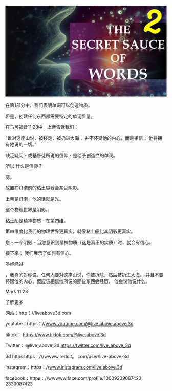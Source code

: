![Video cover image](../cover.jpeg "cover-photo")

在第1部分中，我们表明单词可以创造物质。

但是，创建任何东西都需要特定的单词质量。

在马可福音11:23中，上帝告诉我们：

“谁对这座山说，被移走，被扔进大海； 并不怀疑他的内心，而是相信； 他将拥有他说的一切。”

缺乏疑问 - 或基督徒所说的信仰 - 是给予创造性的单词。

所以 什么是信仰？

嗯。

放置在灯泡前的粘土容器会蒙受阴影。

上帝是灯泡，他的话就是光。

这个物理世界是阴影。

粘土船是精神物质 - 在第四维。

第四维度比我们的物理世界更真实，就像粘土船比其阴影更真实。

您 - 一个阴影 - 当您意识到精神物质（这是真正的实质）时，就会有信心。

接下来； 我们展示了如何有信心。

圣经经过

，我真的对你说，任何人要对这座山说，你被拆除，然后被扔进大海。 并且不要怀疑他的内心，但应该相信他所说的那些东西会经历。 他会说他说什么。

Mark 11:23

了解更多

网站：http：//liveabove3d.com

youtube：https：//www.youtube.com/@live.above.above.3d

 tiktok： https://www.tiktok.com/@live.above.3d

Twitter： @live_above_3d https://twitter.com/live_above_3d

3d https https：///wwww.reddit。 com/user/live-above-3d

instagram：https：//www.instagram.com/live.above.3d

facebook：https：//wwwww.face.com/profile/10009239087423 2339087423
